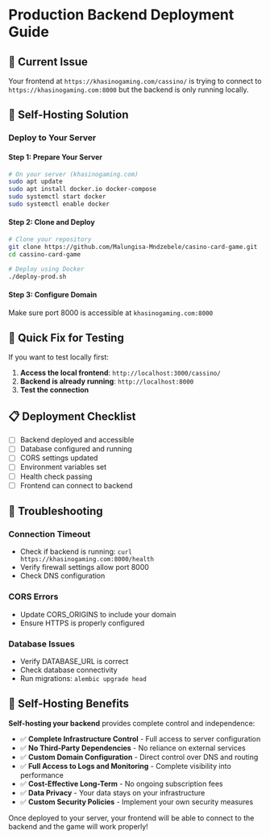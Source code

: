 # Production Backend Deployment Guide

## 🚨 Current Issue
Your frontend at `https://khasinogaming.com/cassino/` is trying to connect to `https://khasinogaming.com:8000` but the backend is only running locally.

## 🎯 Self-Hosting Solution

### Deploy to Your Server



#### Step 1: Prepare Your Server
```bash
# On your server (khasinogaming.com)
sudo apt update
sudo apt install docker.io docker-compose
sudo systemctl start docker
sudo systemctl enable docker
```

#### Step 2: Clone and Deploy
```bash
# Clone your repository
git clone https://github.com/Malungisa-Mndzebele/casino-card-game.git
cd cassino-card-game

# Deploy using Docker
./deploy-prod.sh
```

#### Step 3: Configure Domain
Make sure port 8000 is accessible at `khasinogaming.com:8000`



## 🔧 Quick Fix for Testing

If you want to test locally first:

1. **Access the local frontend**: `http://localhost:3000/cassino/`
2. **Backend is already running**: `http://localhost:8000`
3. **Test the connection**

## 📋 Deployment Checklist

- [ ] Backend deployed and accessible
- [ ] Database configured and running
- [ ] CORS settings updated
- [ ] Environment variables set
- [ ] Health check passing
- [ ] Frontend can connect to backend

## 🐛 Troubleshooting

### Connection Timeout
- Check if backend is running: `curl https://khasinogaming.com:8000/health`
- Verify firewall settings allow port 8000
- Check DNS configuration

### CORS Errors
- Update CORS_ORIGINS to include your domain
- Ensure HTTPS is properly configured

### Database Issues
- Verify DATABASE_URL is correct
- Check database connectivity
- Run migrations: `alembic upgrade head`

## 🎯 Self-Hosting Benefits

**Self-hosting your backend** provides complete control and independence:
- ✅ **Complete Infrastructure Control** - Full access to server configuration
- ✅ **No Third-Party Dependencies** - No reliance on external services
- ✅ **Custom Domain Configuration** - Direct control over DNS and routing
- ✅ **Full Access to Logs and Monitoring** - Complete visibility into performance
- ✅ **Cost-Effective Long-Term** - No ongoing subscription fees
- ✅ **Data Privacy** - Your data stays on your infrastructure
- ✅ **Custom Security Policies** - Implement your own security measures

Once deployed to your server, your frontend will be able to connect to the backend and the game will work properly!
